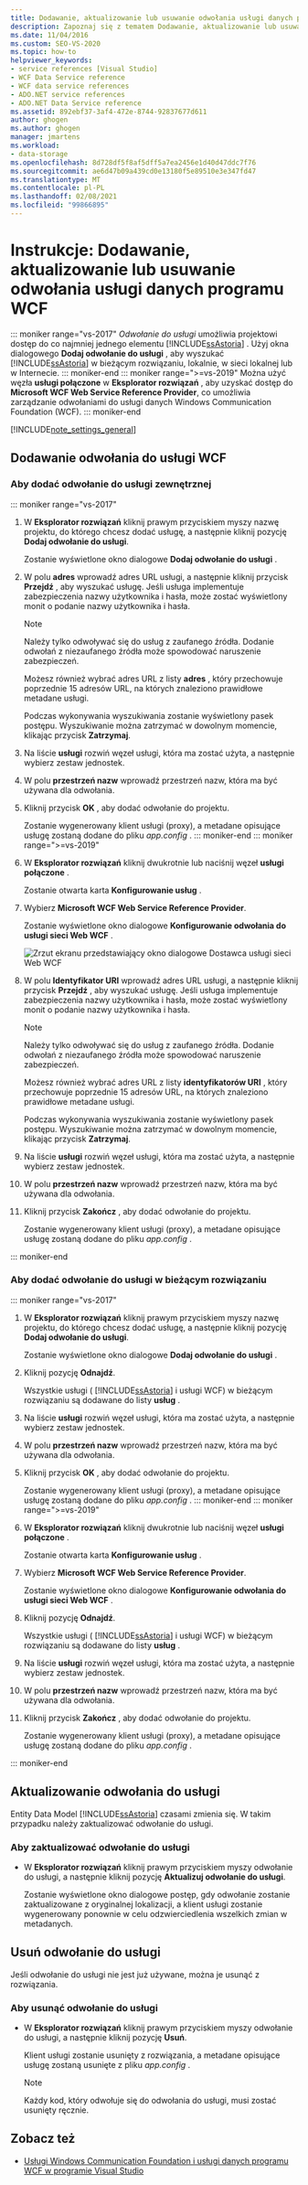 ```yaml
---
title: Dodawanie, aktualizowanie lub usuwanie odwołania usługi danych programu WCF
description: Zapoznaj się z tematem Dodawanie, aktualizowanie lub usuwanie odwołania usługi danych Windows Communication Foundation (WCF).
ms.date: 11/04/2016
ms.custom: SEO-VS-2020
ms.topic: how-to
helpviewer_keywords:
- service references [Visual Studio]
- WCF Data Service reference
- WCF data service references
- ADO.NET service references
- ADO.NET Data Service reference
ms.assetid: 892ebf37-3af4-472e-8744-92837677d611
author: ghogen
ms.author: ghogen
manager: jmartens
ms.workload:
- data-storage
ms.openlocfilehash: 8d728df5f8af5dff5a7ea2456e1d40d47ddc7f76
ms.sourcegitcommit: ae6d47b09a439cd0e13180f5e89510e3e347fd47
ms.translationtype: MT
ms.contentlocale: pl-PL
ms.lasthandoff: 02/08/2021
ms.locfileid: "99866895"
---
```

# <a name="how-to-add-update-or-remove-a-wcf-data-service-reference"></a>Instrukcje: Dodawanie, aktualizowanie lub usuwanie odwołania usługi danych programu WCF

::: moniker range="vs-2017"
*Odwołanie do usługi* umożliwia projektowi dostęp do co najmniej jednego elementu [!INCLUDE[ssAstoria](../data-tools/includes/ssastoria_md.md)] . Użyj okna dialogowego **Dodaj odwołanie do usługi** , aby wyszukać [!INCLUDE[ssAstoria](../data-tools/includes/ssastoria_md.md)] w bieżącym rozwiązaniu, lokalnie, w sieci lokalnej lub w Internecie.
::: moniker-end
::: moniker range=">=vs-2019"
Można użyć węzła **usługi połączone** w **Eksplorator rozwiązań** , aby uzyskać dostęp do **Microsoft WCF Web Service Reference Provider**, co umożliwia zarządzanie odwołaniami do usługi danych Windows Communication Foundation (WCF).
::: moniker-end

[!INCLUDE[note_settings_general](../data-tools/includes/note_settings_general_md.md)]

## <a name="add-a-wcf-service-reference"></a>Dodawanie odwołania do usługi WCF

### <a name="to-add-a-reference-to-an-external-service"></a>Aby dodać odwołanie do usługi zewnętrznej

::: moniker range="vs-2017"

1. W **Eksplorator rozwiązań** kliknij prawym przyciskiem myszy nazwę projektu, do którego chcesz dodać usługę, a następnie kliknij pozycję **Dodaj odwołanie do usługi**.

   Zostanie wyświetlone okno dialogowe **Dodaj odwołanie do usługi** .

1. W polu **adres** wprowadź adres URL usługi, a następnie kliknij przycisk **Przejdź** , aby wyszukać usługę. Jeśli usługa implementuje zabezpieczenia nazwy użytkownika i hasła, może zostać wyświetlony monit o podanie nazwy użytkownika i hasła.

    > [!NOTE]
    > Należy tylko odwoływać się do usług z zaufanego źródła. Dodanie odwołań z niezaufanego źródła może spowodować naruszenie zabezpieczeń.

     Możesz również wybrać adres URL z listy **adres** , który przechowuje poprzednie 15 adresów URL, na których znaleziono prawidłowe metadane usługi.

     Podczas wykonywania wyszukiwania zostanie wyświetlony pasek postępu. Wyszukiwanie można zatrzymać w dowolnym momencie, klikając przycisk **Zatrzymaj**.

1. Na liście **usługi** rozwiń węzeł usługi, która ma zostać użyta, a następnie wybierz zestaw jednostek.

1. W polu **przestrzeń nazw** wprowadź przestrzeń nazw, która ma być używana dla odwołania.

1. Kliknij przycisk **OK** , aby dodać odwołanie do projektu.

     Zostanie wygenerowany klient usługi (proxy), a metadane opisujące usługę zostaną dodane do pliku *app.config* .
::: moniker-end
::: moniker range=">=vs-2019"
1. W **Eksplorator rozwiązań** kliknij dwukrotnie lub naciśnij węzeł **usługi połączone** .

   Zostanie otwarta karta **Konfigurowanie usług** .

1. Wybierz **Microsoft WCF Web Service Reference Provider**.

   Zostanie wyświetlone okno dialogowe **Konfigurowanie odwołania do usługi sieci Web WCF** .

   ![Zrzut ekranu przedstawiający okno dialogowe Dostawca usługi sieci Web WCF](media/vs-2019/configure-wcf-web-service-reference-dialog.png)


1. W polu **Identyfikator URI** wprowadź adres URL usługi, a następnie kliknij przycisk **Przejdź** , aby wyszukać usługę. Jeśli usługa implementuje zabezpieczenia nazwy użytkownika i hasła, może zostać wyświetlony monit o podanie nazwy użytkownika i hasła.

    > [!NOTE]
    > Należy tylko odwoływać się do usług z zaufanego źródła. Dodanie odwołań z niezaufanego źródła może spowodować naruszenie zabezpieczeń.

     Możesz również wybrać adres URL z listy **identyfikatorów URI** , który przechowuje poprzednie 15 adresów URL, na których znaleziono prawidłowe metadane usługi.

     Podczas wykonywania wyszukiwania zostanie wyświetlony pasek postępu. Wyszukiwanie można zatrzymać w dowolnym momencie, klikając przycisk **Zatrzymaj**.

1. Na liście **usługi** rozwiń węzeł usługi, która ma zostać użyta, a następnie wybierz zestaw jednostek.

1. W polu **przestrzeń nazw** wprowadź przestrzeń nazw, która ma być używana dla odwołania.

1. Kliknij przycisk **Zakończ** , aby dodać odwołanie do projektu.

     Zostanie wygenerowany klient usługi (proxy), a metadane opisujące usługę zostaną dodane do pliku *app.config* .

::: moniker-end

### <a name="to-add-a-reference-to-a-service-in-the-current-solution"></a>Aby dodać odwołanie do usługi w bieżącym rozwiązaniu

::: moniker range="vs-2017"

1. W **Eksplorator rozwiązań** kliknij prawym przyciskiem myszy nazwę projektu, do którego chcesz dodać usługę, a następnie kliknij pozycję **Dodaj odwołanie do usługi**.

    Zostanie wyświetlone okno dialogowe **Dodaj odwołanie do usługi** .

1. Kliknij pozycję **Odnajdź**.

    Wszystkie usługi ( [!INCLUDE[ssAstoria](../data-tools/includes/ssastoria_md.md)] i usługi WCF) w bieżącym rozwiązaniu są dodawane do listy **usług** .

1. Na liście **usługi** rozwiń węzeł usługi, która ma zostać użyta, a następnie wybierz zestaw jednostek.

1. W polu **przestrzeń nazw** wprowadź przestrzeń nazw, która ma być używana dla odwołania.

1. Kliknij przycisk **OK** , aby dodać odwołanie do projektu.

    Zostanie wygenerowany klient usługi (proxy), a metadane opisujące usługę zostaną dodane do pliku *app.config* .
::: moniker-end
::: moniker range=">=vs-2019"
1. W **Eksplorator rozwiązań** kliknij dwukrotnie lub naciśnij węzeł **usługi połączone** . 

   Zostanie otwarta karta **Konfigurowanie usług** .

1. Wybierz **Microsoft WCF Web Service Reference Provider**.

   Zostanie wyświetlone okno dialogowe **Konfigurowanie odwołania do usługi sieci Web WCF** .

1. Kliknij pozycję **Odnajdź**.

    Wszystkie usługi ( [!INCLUDE[ssAstoria](../data-tools/includes/ssastoria_md.md)] i usługi WCF) w bieżącym rozwiązaniu są dodawane do listy **usług** .

1. Na liście **usługi** rozwiń węzeł usługi, która ma zostać użyta, a następnie wybierz zestaw jednostek.

1. W polu **przestrzeń nazw** wprowadź przestrzeń nazw, która ma być używana dla odwołania.

1. Kliknij przycisk **Zakończ** , aby dodać odwołanie do projektu.

    Zostanie wygenerowany klient usługi (proxy), a metadane opisujące usługę zostaną dodane do pliku *app.config* .

::: moniker-end

## <a name="update-a-service-reference"></a>Aktualizowanie odwołania do usługi

Entity Data Model [!INCLUDE[ssAstoria](../data-tools/includes/ssastoria_md.md)] czasami zmienia się. W takim przypadku należy zaktualizować odwołanie do usługi.

### <a name="to-update-a-service-reference"></a>Aby zaktualizować odwołanie do usługi

- W **Eksplorator rozwiązań** kliknij prawym przyciskiem myszy odwołanie do usługi, a następnie kliknij pozycję **Aktualizuj odwołanie do usługi**.

     Zostanie wyświetlone okno dialogowe postęp, gdy odwołanie zostanie zaktualizowane z oryginalnej lokalizacji, a klient usługi zostanie wygenerowany ponownie w celu odzwierciedlenia wszelkich zmian w metadanych.

## <a name="remove-a-service-reference"></a>Usuń odwołanie do usługi

Jeśli odwołanie do usługi nie jest już używane, można je usunąć z rozwiązania.

### <a name="to-remove-a-service-reference"></a>Aby usunąć odwołanie do usługi

- W **Eksplorator rozwiązań** kliknij prawym przyciskiem myszy odwołanie do usługi, a następnie kliknij pozycję **Usuń**.

     Klient usługi zostanie usunięty z rozwiązania, a metadane opisujące usługę zostaną usunięte z pliku *app.config* .

    > [!NOTE]
    > Każdy kod, który odwołuje się do odwołania do usługi, musi zostać usunięty ręcznie.

## <a name="see-also"></a>Zobacz też

- [Usługi Windows Communication Foundation i usługi danych programu WCF w programie Visual Studio](../data-tools/windows-communication-foundation-services-and-wcf-data-services-in-visual-studio.md)
